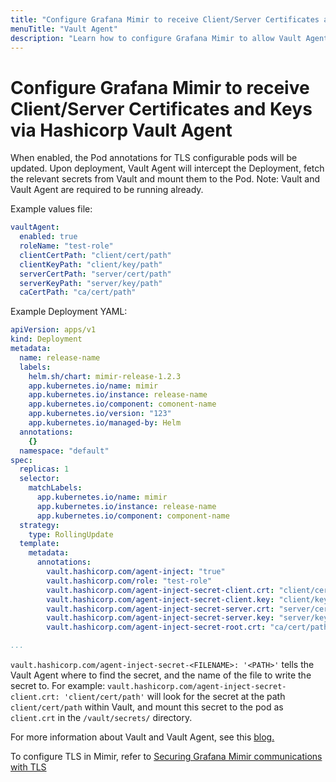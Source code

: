```yaml
---
title: "Configure Grafana Mimir to receive Client/Server Certificates and Keys via Hashicorp Vault Agent"
menuTitle: "Vault Agent"
description: "Learn how to configure Grafana Mimir to allow Vault Agent to inject secrets into pods"
---
```


# Configure Grafana Mimir to receive Client/Server Certificates and Keys via Hashicorp Vault Agent

When enabled, the Pod annotations for TLS configurable pods will be updated. Upon deployment, Vault Agent will intercept the Deployment, fetch the relevant secrets from Vault and mount them to the Pod. Note: Vault and Vault Agent are required to be running already.

Example values file:

```yaml
vaultAgent:
  enabled: true
  roleName: "test-role"
  clientCertPath: "client/cert/path"
  clientKeyPath: "client/key/path"
  serverCertPath: "server/cert/path"
  serverKeyPath: "server/key/path"
  caCertPath: "ca/cert/path"
```

Example Deployment YAML:

```yaml
apiVersion: apps/v1
kind: Deployment
metadata:
  name: release-name
  labels:
    helm.sh/chart: mimir-release-1.2.3
    app.kubernetes.io/name: mimir
    app.kubernetes.io/instance: release-name
    app.kubernetes.io/component: comonent-name
    app.kubernetes.io/version: "123"
    app.kubernetes.io/managed-by: Helm
  annotations:
    {}
  namespace: "default"
spec:
  replicas: 1
  selector:
    matchLabels:
      app.kubernetes.io/name: mimir
      app.kubernetes.io/instance: release-name
      app.kubernetes.io/component: component-name
  strategy:
    type: RollingUpdate
  template:
    metadata:
      annotations:
        vault.hashicorp.com/agent-inject: "true"
        vault.hashicorp.com/role: "test-role"
        vault.hashicorp.com/agent-inject-secret-client.crt: "client/cert/path"
        vault.hashicorp.com/agent-inject-secret-client.key: "client/key/path"
        vault.hashicorp.com/agent-inject-secret-server.crt: "server/cert/path"
        vault.hashicorp.com/agent-inject-secret-server.key: "server/key/path"
        vault.hashicorp.com/agent-inject-secret-root.crt: "ca/cert/path"

...
```

`vault.hashicorp.com/agent-inject-secret-<FILENAME>: '<PATH>'` tells the Vault Agent where to find the secret, and the name of the file to write the secret to. For example: `vault.hashicorp.com/agent-inject-secret-client.crt: 'client/cert/path'` will look for the secret at the path `client/cert/path` within Vault, and mount this secret to the pod as `client.crt` in the `/vault/secrets/` directory.

For more information about Vault and Vault Agent, see this [blog.](https://www.hashicorp.com/blog/injecting-vault-secrets-into-kubernetes-pods-via-a-sidecar)

To configure TLS in Mimir, refer to [Securing Grafana Mimir communications with TLS](/docs/mimir/v2.7.x/operators-guide/secure/securing-communications-with-tls.md)
